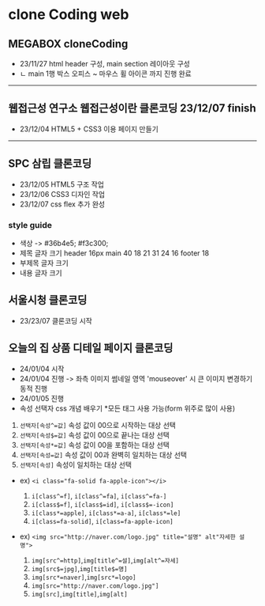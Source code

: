 # clone Coding web
## MEGABOX cloneCoding
* 23/11/27 html header 구성, main section 레이아웃 구성
* ㄴ main 1행 박스 오피스 ~ 마우스 휠 아이콘 까지 진행 완료

-------------------------------------------------------
## 웹접근성 연구소 웹접근성이란 클론코딩 23/12/07 finish
* 23/12/04 HTML5 + CSS3 이용 페이지 만들기

-------------------------------------------------------

## SPC 삼립 클론코딩
* 23/12/05 HTML5 구조 작업
* 23/12/06 CSS3 디자인 작업
* 23/12/07 css flex 추가 완성

### style guide
* 색상 -> #36b4e5; #f3c300;
* 제목 글자 크기 
header 16px
main 40 18 21 31 24 16
footer 18
* 부제목 글자 크기
* 내용 글자 크기

## 서울시청 클론코딩
* 23/23/07 클론코딩 시작

## 오늘의 집 상품 디테일 페이지 클론코딩
* 24/01/04 시작
* 24/01/04 진행 -> 좌측 이미지 썸네일 영역 'mouseover' 시 큰 이미지 변경하기 동적 진행
* 24/01/05 진행
* 속성 선택자 css 개념 배우기 *모든 태그 사용 가능(form 위주로 많이 사용)
1. `선택자[속성^=값]` 속성 값이 00으로 시작하는 대상 선택
2. `선택자[속성$=값]` 속성 값이 00으로 끝나는 대상 선택
3. `선택자[속성*=값]` 속성 값이 00을 포함하는 대상 선택
4. `선택자[속성=값]` 속성 값이 00과 완벽히 일치하는 대상 선택
5. `선택자[속성]` 속성이 일치하는 대상 선택

* ex) `<i class="fa-solid fa-apple-icon"></i>`
    1. `i[class^=f]`, `i[class^=fa]`, `i[class^=fa-]`
    2. `i[class$=f]`, `i[class$=id]`, `i[class$=-icon]`
    3. `i[class*=apple]`, `i[class*=a-a]`, `i[class*=le]`
    4. `i[class=fa-solid]`, `i[class=fa-apple-icon]`

* ex) `<img src="http://naver.com/logo.jpg" title="설명" alt"자세한 설명">`
    1. `img[src^=http]`,`img[title^=설]`,`img[alt^=자세]`
    2. `img[src$=jpg]`,`img[title$=명]`
    3. `img[src*=naver]`,`img[src*=logo]`
    4. `img[src="http://naver.com/logo.jpg"]`
    5. `img[src]`,`img[title]`,`img[alt]`

